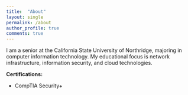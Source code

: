 ```yaml
---
title:  "About"
layout: single
permalink: /about
author_profile: true
comments: true
---
```


I am a senior at the California State University of Northridge, majoring in computer information technology. My educational focus is network infrastructure, information security, and cloud technologies. 

**Certifications:**

- CompTIA Security+

<div data-iframe-width="150" data-iframe-height="270" data-share-badge-id="f579ae18-1096-4988-b4d2-40e2a47ef897" data-share-badge-host="https://www.credly.com"></div><script type="text/javascript" async src="//cdn.credly.com/assets/utilities/embed.js"></script>
